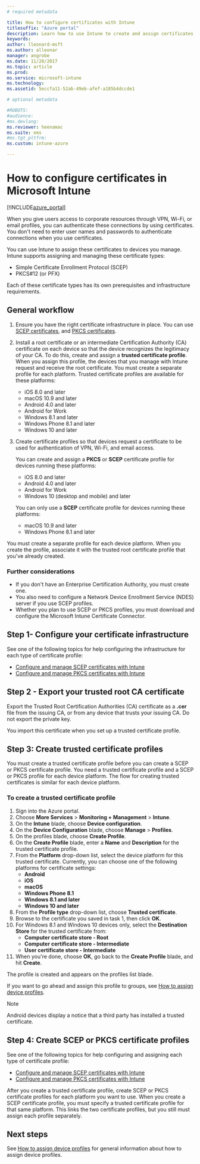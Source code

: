 ```yaml
---
# required metadata

title: How to configure certificates with Intune 
titlesuffix: "Azure portal"
description: Learn how to use Intune to create and assign certificates that help you secure Wi-Fi, VPN, and other connections."
keywords:
author: lleonard-msft
ms.author: alleonar
manager: angrobe
ms.date: 11/28/2017
ms.topic: article
ms.prod:
ms.service: microsoft-intune
ms.technology:
ms.assetid: 5eccfa11-52ab-49eb-afef-a185b4dccde1

# optional metadata

#ROBOTS:
#audience:
#ms.devlang:
ms.reviewer: heenamac
ms.suite: ems
#ms.tgt_pltfrm:
ms.custom: intune-azure

---
```


# How to configure certificates in Microsoft Intune

[!INCLUDE[azure_portal](./includes/azure_portal.md)]

When you give users access to corporate resources through VPN, Wi-Fi, or email profiles, you can authenticate these connections by using certificates. You don't need to enter user names and passwords to authenticate connections when you use certificates.

You can use Intune to assign these certificates to devices you manage. Intune supports assigning and managing these certificate types:

- Simple Certificate Enrollment Protocol (SCEP)
- PKCS#12 (or PFX)

Each of these certificate types has its own prerequisites and infrastructure requirements.

## General workflow

1. Ensure you have the right certificate infrastructure in place. You can use [SCEP certificates](certificates-scep-configure.md), and [PKCS certificates](certficates-pfx-configure.md).
2. Install a root certificate or an intermediate Certification Authority (CA) certificate on each device so that the device recognizes the legitimacy of your CA. To do this, create and assign a **trusted certificate profile**. When you assign this profile, the devices that you manage with Intune request and receive the root certificate. You must create a separate profile for each platform. Trusted certificate profiles are available for these platforms:
	- iOS 8.0 and later
	- macOS 10.9 and later
	- Android 4.0 and later
	- Android for Work
	- Windows 8.1 and later
	- Windows Phone 8.1 and later
	- Windows 10 and later
3. Create certificate profiles so that devices request a certificate to be used for authentication of VPN, Wi-Fi, and email access.

   You can create and assign a **PKCS** or **SCEP** certificate profile for devices running these platforms:

   - iOS 8.0 and later
   - Android 4.0 and later
   - Android for Work
   - Windows 10 (desktop and mobile) and later

   You can only use a **SCEP** certificate profile for devices running these platforms:

   - macOS 10.9 and later
   - Windows Phone 8.1 and later

You must create a separate profile for each device platform. When you create the profile, associate it with the trusted root certificate profile that you've already created.

### Further considerations

- If you don't have an Enterprise Certification Authority, you must create one.
- You also need to configure a Network Device Enrollment Service (NDES) server if you use SCEP profiles.
- Whether you plan to use SCEP or PKCS profiles, you must download and configure the Microsoft Intune Certificate Connector.


## Step 1- Configure your certificate infrastructure

See one of the following topics for help configuring the infrastructure for each type of certificate profile:

- [Configure and manage SCEP certificates with Intune](certificates-scep-configure.md)
- [Configure and manage PKCS certificates with Intune](certficates-pfx-configure.md)


## Step 2 - Export your trusted root CA certificate

Export the Trusted Root Certification Authorities (CA) certificate as a **.cer** file from the issuing CA, or from any device that trusts your issuing CA. Do not export the private key.

You import this certificate when you set up a trusted certificate profile.

## Step 3: Create trusted certificate profiles
You must create a trusted certificate profile before you can create a SCEP or PKCS certificate profile. You need a trusted certificate profile and a SCEP or PKCS profile for each device platform. The flow for creating trusted certificates is similar for each device platform.

### To create a trusted certificate profile

1. Sign into the Azure portal.
2. Choose **More Services** > **Monitoring + Management** > **Intune**.
3. On the **Intune** blade, choose **Device configuration**.
2. On the **Device Configuration** blade, choose **Manage** > **Profiles**.
3. On the profiles blade, choose **Create Profile**.
4. On the **Create Profile** blade, enter a **Name** and **Description** for the trusted certificate profile.
5. From the **Platform** drop-down list, select the device platform for this trusted certificate. Currently, you can choose one of the following platforms for certificate settings:
	- **Android**
	- **iOS**
	- **macOS**
	- **Windows Phone 8.1**
	- **Windows 8.1 and later**
	- **Windows 10 and later**
6. From the **Profile type** drop-down list, choose **Trusted certificate**.
7. Browse to the certificate you saved in task 1, then click **OK**.
8. For Windows 8.1 and Windows 10 devices only, select the **Destination Store** for the trusted certificate from:
	- **Computer certificate store - Root**
	- **Computer certificate store - Intermediate**
	- **User certificate store - Intermediate**
8. When you're done, choose **OK**, go back to the **Create Profile** blade, and hit **Create**.

The profile is created and appears on the profiles list blade.

If you want to go ahead and assign this profile to groups, see [How to assign device profiles](device-profile-assign.md).


> [!Note]
> Android devices display a notice that a third party has installed a trusted certificate.

## Step 4: Create SCEP or PKCS certificate profiles

See one of the following topics for help configuring and assigning each type of certificate profile:

- [Configure and manage SCEP certificates with Intune](certificates-scep-configure.md)
- [Configure and manage PKCS certificates with Intune](certficates-pfx-configure.md)

After you create a trusted certificate profile, create SCEP or PKCS certificate profiles for each platform you want to use. When you create a SCEP certificate profile, you must specify a trusted certificate profile for that same platform. This links the two certificate profiles, but you still must assign each profile separately.


## Next steps
See [How to assign device profiles](device-profile-assign.md) for general information about how to assign device profiles.
